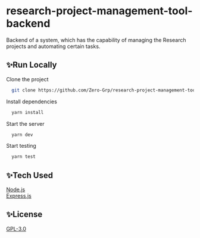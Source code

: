 # research-project-management-tool-backend
Backend of a system, which has the capability of managing the Research projects and automating certain tasks.

## ✨Run Locally

Clone the project

```bash
  git clone https://github.com/Zero-Grp/research-project-management-tool-backend.git
```

Install dependencies

```bash
  yarn install
```

Start the server

```bash
  yarn dev
```

Start testing

```bash
  yarn test
```


## ✨Tech Used

[Node.js](https://nodejs.org/en/)  
[Express.js](https://expressjs.com/)  


## ✨License

[GPL-3.0](LICENSE)
